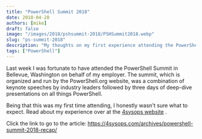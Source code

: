 ```yaml
---
title: "PowerShell Summit 2018"
date: 2018-04-28
authors: [mike]
draft: false
image: "/images/2018/pshsummit-2018/PSHSummit2018.webp"
slug: "ps-summit-2018"
description: "My thoughts on my first experience attending the PowerShell Summit."
tags: ["PowerShell"]
---
```


Last week I was fortunate to have attended the PowerShell Summit in Bellevue, Washington on behalf of my employer. The summit, which is organized and run by the PowerShell.org website, was a combination of keynote speeches by industry leaders followed by three days of deep-dive presentations on all things PowerShell.

Being that this was my first time attending, I honestly wasn't sure what to expect. Read about my experience over at the [4sysops website](https://4sysops.com/archives/powershell-summit-2018-recap/) .

Click the link to go to the article:
https://4sysops.com/archives/powershell-summit-2018-recap/